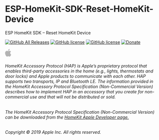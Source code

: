 # ESP-HomeKit-SDK-Reset-HomeKit-Device
ESP HomeKit SDK – Reset HomeKit Device


[![GitHub All Releases](https://img.shields.io/github/downloads/achimpieters/ESP8266-HomeKit-NeoPixel-RGBW-Light-Strip/total?color=green)](https://github.com/achimpieters/ESP8266-HomeKit-NeoPixel-RGBW-Light-Strip/releases) 
[![GitHub license](https://img.shields.io/badge/License-MIT-yellow.svg)](https://raw.githubusercontent.com/hyperion-project/hyperion.ng/master/LICENSE)
[![GitHub license](https://img.shields.io/github/v/release/achimpieters/ESP8266-HomeKit-NeoPixel-RGBW-Light-Strip)](https://img.shields.io/github/v/release/achimpieters/ESP8266-HomeKit-NeoPixel-RGBW-Light-Strip)
[![Donate](https://img.shields.io/badge/donate-PayPal-blue.svg)](https://paypal.me/AJFPieters)





<img src="https://raw.githubusercontent.com/AchimPieters/ESP8266-HomeKit-Fountain-light/master/Images/apple_logo.png" width="20"/>

###### HomeKit Accessory Protocol (HAP) is Apple’s proprietary protocol that enables third-party accessories in the home (e.g., lights, thermostats and door locks) and Apple products to communicate with each other. HAP supports two transports, IP and Bluetooth LE. The information provided in the HomeKit Accessory Protocol Specification (Non-Commercial Version) describes how to implement HAP in an accessory that you create for non-commercial use and that will not be distributed or sold.

###### The HomeKit Accessory Protocol Specification (Non-Commercial Version) can be downloaded from the [HomeKit Apple Developer page.](https://developer.apple.com/homekit/)

###### Copyright © 2019 Apple Inc. All rights reserved.
